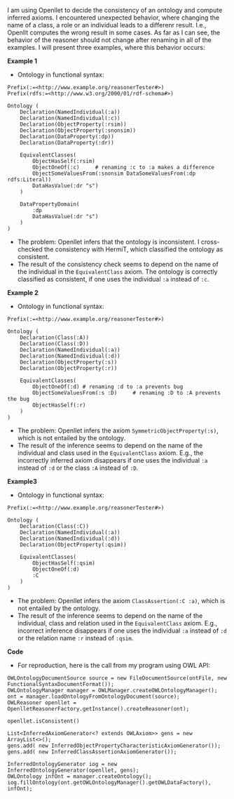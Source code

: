 I am using Openllet to decide the consistency of an ontology and compute inferred axioms. I encountered unexpected behavior, where changing the name of a class, a role or an individual leads to a differenr result. I.e., Openllt computes the wrong result in some cases. As far as I can see, the behavior of the reasoner should not change after renaming in all of the examples. I will present three examples, where this behavior occurs:

**Example 1**
- Ontology in functional syntax:
```
Prefix(:=<http://www.example.org/reasonerTester#>)
Prefix(rdfs:=<http://www.w3.org/2000/01/rdf-schema#>)

Ontology (
	Declaration(NamedIndividual(:a))
	Declaration(NamedIndividual(:c))
	Declaration(ObjectProperty(:rsim))
	Declaration(ObjectProperty(:snonsim))
	Declaration(DataProperty(:dp))
	Declaration(DataProperty(:dr))
	
	EquivalentClasses(
	    ObjectHasSelf(:rsim) 
	    ObjectOneOf(:c)		# renaming :c to :a makes a difference
	    ObjectSomeValuesFrom(:snonsim DataSomeValuesFrom(:dp rdfs:Literal)) 
	    DataHasValue(:dr "s") 
	)
	
	DataPropertyDomain( 
	    :dp 
	    DataHasValue(:dr "s")
	)
)
```

- The problem:
Openllet infers that the ontology is inconsistent. I cross-checked the consistency with HermiT, which classified the ontology as consistent. 
- The result of the consistency check seems to depend on the name of the individual in the `EquivalentClass` axiom. The ontology is correctly classified as consistent, if one uses the individual `:a` instead of `:c`.

**Example 2**
- Ontology in functional syntax:
```
Prefix(:=<http://www.example.org/reasonerTester#>)

Ontology (
	Declaration(Class(:A))
	Declaration(Class(:D))
	Declaration(NamedIndividual(:a))
	Declaration(NamedIndividual(:d))
	Declaration(ObjectProperty(:s))
	Declaration(ObjectProperty(:r))
		
	EquivalentClasses(  
	    ObjectOneOf(:d) # renaming :d to :a prevents bug
	    ObjectSomeValuesFrom(:s :D)     # renaming :D to :A prevents the bug 
	    ObjectHasSelf(:r) 
	)
)
```

- The problem:
Openllet infers the axiom `SymmetricObjectProperty(:s)`, which is not entailed by the ontology.
- The result of the inference seems to depend on the name of the individual and class used in the `EquivalentClass` axiom. E.g., the incorrectly inferred axiom disappears if one uses the individual `:a` instead of `:d` or the class `:A` instead of `:D`. 

**Example3**
- Ontology in functional syntax:
```
Prefix(:=<http://www.example.org/reasonerTester#>)

Ontology (
	Declaration(Class(:C))
	Declaration(NamedIndividual(:a))
	Declaration(NamedIndividual(:d))
	Declaration(ObjectProperty(:qsim))
	
	EquivalentClasses(  
	    ObjectHasSelf(:qsim) 
	    ObjectOneOf(:d) 
	    :C 
    )
)
```

- The problem:
Openllet infers the axiom `ClassAssertion(:C :a)`, which is not entailed by the ontology.
- The result of the inference seems to depend on the name of the individual, class and relation used in the `EquivalentClass` axiom. E.g., incorrect inference disappears if one uses the individual `:a` instead of `:d` or the relation name `:r` instead of `:qsim`.

**Code**
- For reproduction, here is the call from my program using OWL API:
```
OWLOntologyDocumentSource source = new FileDocumentSource(ontFile, new FunctionalSyntaxDocumentFormat());
OWLOntologyManager manager = OWLManager.createOWLOntologyManager();
ont = manager.loadOntologyFromOntologyDocument(source);
OWLReasoner openllet = OpenlletReasonerFactory.getInstance().createReasoner(ont);

openllet.isConsistent()

List<InferredAxiomGenerator<? extends OWLAxiom>> gens = new ArrayList<>();
gens.add( new InferredObjectPropertyCharacteristicAxiomGenerator());
gens.add( new InferredClassAssertionAxiomGenerator());

InferredOntologyGenerator iog = new InferredOntologyGenerator(openllet, gens);
OWLOntology infOnt = manager.createOntology();
iog.fillOntology(ont.getOWLOntologyManager().getOWLDataFactory(), infOnt);
```

